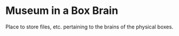 # Museum in a Box Brain

Place to store files, etc. pertaining to the brains of the physical boxes.
